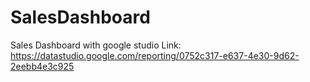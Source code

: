 # SalesDashboard
Sales Dashboard with google studio 
Link:
https://datastudio.google.com/reporting/0752c317-e637-4e30-9d62-2eebb4e3c925
